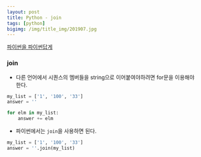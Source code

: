```yaml
---
layout: post
title: Python - join
tags: [python]
bigimg: /img/title_img/201907.jpg
---
```


[파이썬을 파이썬답게](https://programmers.co.kr/learn/courses/4008/lessons/12731)

### join
* 다른 언어에서 시퀀스의 멤버들을 string으로 이어붙여야하려면 for문을 이용해야 한다.

```python
my_list = ['1', '100', '33']
answer = ''

for elm in my_list:
    answer += elm
```

* 파이썬에서는 `join`을 사용하면 된다.

```python
my_list = ['1', '100', '33']
answer = ''.join(my_list)
```